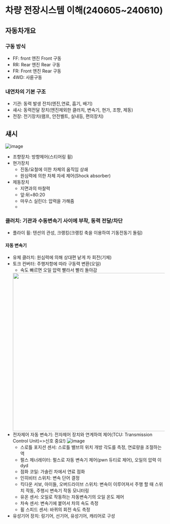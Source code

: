 # 차량 전장시스템 이해(240605~240610)
## 자동차개요
### 구동 방식
  - FF: front 엔진 Front 구동
  - RR: Rear 엔진 Rear 구동
  - FR: Front 엔진 Rear 구동
  - 4WD: 사륜구동
    
### 내연차의 기본 구조
- 기관: 동력 발생 잔치(엔진,연료, 흡기, 배기)
- 섀시: 동력전달 장치(엔진제외한 클러치, 변속기, 현가, 조향, 제동)
- 전장: 전기장치(램프, 안전벨트, 실내등, 편의장치)

## 섀시
![image](https://github.com/JiYoon402/IVS_notes/assets/90745522/dc0df85f-245d-41ee-a53d-529c9a7e9503)
- 조향장치: 방향제어(스티어링 휠)
- 현가장치
  - 진동/요철에 이한 차체의 움직임 상쇄
  - 원심력에 의한 차체 자세 제어(Shock absorber)
- 제동장치
  - 지면과의 마찰력  
  - 앞:뒤=80:20
  - 마우스 실린더: 압력을 가해줌
  - 
### 클러치: 기관과 수동변속기 사이에 부착, 동력 전달/차단
  - 플라이 휠: 텐션의 관성, 크랭킹(크랭킹 축을 이용하여 기동전동기 돌림)
#### 자동 변속기
- 유체 클러치: 원심력에 의해 상대편 낱게 차 회전(기체)
- 토크 컨버터: 주행저항에 따라  구동력 변환(오일)
  - 속도 빠르면 오일 압력 빨라서 빨리 돌아감
  <img src="https://github.com/JiYoon402/IVS_notes/assets/90745522/75347dc0-81a6-49d2-ae41-3cfea7208527" width="500">
   <br/>    
- 전자제어 자동 변속기: 전자제어 장치와 연계하여 제어(TCU: Transmission Control Unit)=>신호 중요!)
  ![image](https://github.com/JiYoon402/IVS_notes/assets/90745522/9e902b08-3427-4c92-8672-0e66884c9750)
  - 스로틀 포지션 센서: 스로틀 밸브의 위치 개방 각도를 측정, 연료량을 조절하는 역
  - 펄스 제너레이터: 펄스로 자동 변속기 제어(pwn 듀티로 제어), 오일의 압력 이dyd
  - 점화 코일: 가솔린 차에서 연료 점화
  - 인히비터 스위치: 변속 단어 결정
  - 킥다운 서보, 아이들, 오버드라이브 스위치: 변속이 이루어져서 주행 할 때 스위치 작동, 주행시 변속기 작동 모니터링
  - 유온 센서: 오일로 작동하는 자동변속기의 오일 온도 제어
  - 차속 센서: 변속기에 붙어서 차의 속도 측정
  - 휠 스피드 센서: 바퀴의 회전 속도 측정
- 유성기어 장치: 링기어, 선기어, 유성기어, 캐리어로 구성




 

